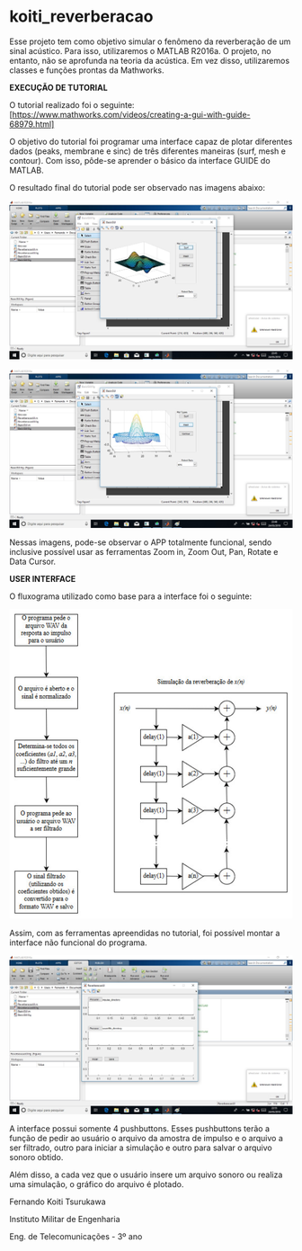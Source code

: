 # koiti_reverberacao

Esse projeto tem como objetivo simular o fenômeno da reverberação de um sinal acústico. Para isso, utilizaremos o MATLAB R2016a. O projeto, no entanto, não se aprofunda na teoria da acústica. Em vez disso, utilizaremos classes e funções prontas da Mathworks.

**EXECUÇÃO DE TUTORIAL**

O tutorial realizado foi o seguinte: [https://www.mathworks.com/videos/creating-a-gui-with-guide-68979.html]

O objetivo do tutorial foi programar uma interface capaz de plotar diferentes dados (peaks, membrane e sinc) de três diferentes maneiras (surf, mesh e contour). Com isso, pôde-se aprender o básico da interface GUIDE do MATLAB.

O resultado final do tutorial pode ser observado nas imagens abaixo:

![tutorial](reverberacao_tutorial.jpg)

![tutorial2](reverberacao_tutorial2.jpg)

Nessas imagens, pode-se observar o APP totalmente funcional, sendo inclusive possível usar as ferramentas Zoom in, Zoom Out, Pan, Rotate e Data Cursor.

**USER INTERFACE**

O fluxograma utilizado como base para a interface foi o seguinte:

![fluxo](fluxograma_reverberacao.jpg)

Assim, com as ferramentas apreendidas no tutorial, foi possível montar a interface não funcional do programa.

![interface](reverberacao_UI.jpg)

A interface possui somente 4 pushbuttons. Esses pushbuttons terão a função de pedir ao usuário o arquivo da amostra de impulso e o arquivo a ser filtrado, outro para iniciar a simulação e outro para salvar o arquivo sonoro obtido.

Além disso, a cada vez que o usuário insere um arquivo sonoro ou realiza uma simulação, o gráfico do arquivo é plotado.

Fernando Koiti Tsurukawa

Instituto Militar de Engenharia

Eng. de Telecomunicações - 3º ano
